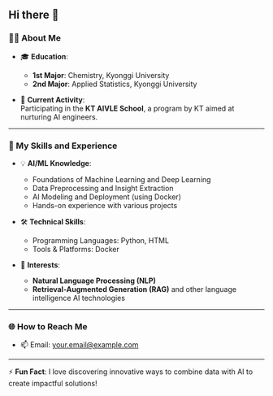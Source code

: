## Hi there 👋

### 👨‍🎓 About Me
- 🎓 **Education**: 
  - **1st Major**: Chemistry, Kyonggi University  
  - **2nd Major**: Applied Statistics, Kyonggi University  

- 🎯 **Current Activity**:  
  Participating in the **KT AIVLE School**, a program by KT aimed at nurturing AI engineers.  

---

### 🚀 My Skills and Experience
- 💡 **AI/ML Knowledge**:
  - Foundations of Machine Learning and Deep Learning
  - Data Preprocessing and Insight Extraction
  - AI Modeling and Deployment (using Docker)
  - Hands-on experience with various projects

- 🛠 **Technical Skills**:
  - Programming Languages: Python, HTML
  - Tools & Platforms: Docker  

- 🌱 **Interests**:
  - **Natural Language Processing (NLP)**  
  - **Retrieval-Augmented Generation (RAG)** and other language intelligence AI technologies  

---

### 🌐 How to Reach Me
- 📫 Email: [your.email@example.com](mailto:janguk5362@gmail.com)

---

⚡ **Fun Fact**: I love discovering innovative ways to combine data with AI to create impactful solutions!
